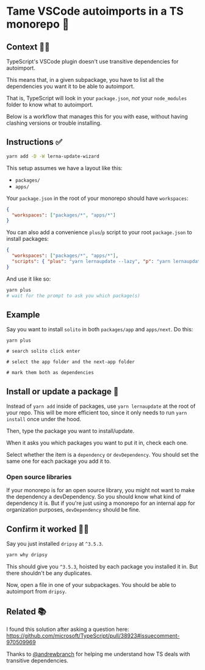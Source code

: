 # Tame VSCode autoimports in a TS monorepo 🍕
 
## Context 🤷‍♂️

TypeScript's VSCode plugin doesn't use transitive dependencies for autoimport.

This means that, in a given subpackage, you have to list all the dependencies you want it to be able to autoimport.

That is, TypeScript will look in your `package.json`, _not_ your `node_modules` folder to know what to autoimport.

Below is a workflow that manages this for you with ease, without having clashing versions or trouble installing.

## Instructions ✅

```sh
yarn add -D -W lerna-update-wizard
```

This setup assumes we have a layout like this:

- `packages/`
- `apps/`

Your `package.json` in the root of your monorepo should have `workspaces`:

```json
{
  "workspaces": ["packages/*", "apps/*"]
}
```

You can also add a convenience `plus`/`p` script to your root `package.json` to install packages:

```json
{
  "workspaces": ["packages/*", "apps/*"],
  "scripts": { "plus": "yarn lernaupdate --lazy", "p": "yarn lernaupdate --lazy" }
}
```

And use it like so:

```sh
yarn plus
# wait for the prompt to ask you which package(s)
```

## Example

Say you want to install `solito` in both `packages/app` and `apps/next`. Do this:

```
yarn plus

# search solito click enter

# select the app folder and the next-app folder

# mark them both as dependencies
```

## Install or update a package 🤖

Instead of `yarn add` inside of packages, use `yarn lernaupdate` at the root of your repo. This will be more efficient too, since it only needs to run `yarn install` once under the hood.

Then, type the package you want to install/update.

When it asks you which packages you want to put it in, check each one.

Select whether the item is a `dependency` or `devDependency`. You should set the same one for each package you add it to.

### Open source libraries

If your monorepo is for an open source library, you might not want to make the dependency a devDependency. So you should know what kind of dependency it is. But if you're just using a monorepo for an internal app for organization purposes, `devDependency` should be fine.

## Confirm it worked 🤵‍♂️

Say you just installed `dripsy` at `^3.5.3`.

```sh
yarn why dripsy
```

This should give you `^3.5.3`, hoisted by each package you installed it in. But there shouldn't be any duplicates.

Now, open a file in one of your subpackages. You should be able to autoimport from `dripsy`.

## Related 📚

I found this solution after asking a question here: https://github.com/microsoft/TypeScript/pull/38923#issuecomment-970509969

Thanks to [@andrewbranch](https://github.com/microsoft/TypeScript/pull/38923#issuecomment-970585424) for helping me understand how TS deals with transitive dependencies.

